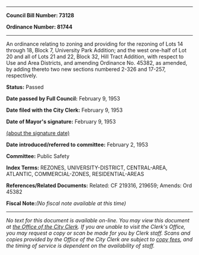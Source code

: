 

********

**Council Bill Number: 73128**
   
**Ordinance Number: 81744**
********

 An ordinance relating to zoning and providing for the rezoning of Lots 14 through 18, Block 7, University Park Addition; and the west one-half of Lot 20 and all of Lots 21 and 22, Block 32, Hill Tract Addition, with respect to Use and Area Districts, and amending Ordinance No. 45382, as amended, by adding thereto two new sections numbered 2-326 and 17-257, respectively.

**Status:** Passed
   
**Date passed by Full Council:** February 9, 1953
   
**Date filed with the City Clerk:** February 9, 1953
   
**Date of Mayor's signature:** February 9, 1953
   
[(about the signature date)](/~public/approvaldate.htm)
   
   
   
**Date introduced/referred to committee:** February 2, 1953
   
**Committee:** Public Safety
   
   
**Index Terms:** REZONES, UNIVERSITY-DISTRICT, CENTRAL-AREA, ATLANTIC, COMMERCIAL-ZONES, RESIDENTIAL-AREAS

**References/Related Documents:** Related: CF 219316, 219659; Amends: Ord 45382

**Fiscal Note:**_(No fiscal note available at this time)_
********

_No text for this document is available on-line. You may view this document at [the Office of the City Clerk](http://www.seattle.gov/leg/clerk/contactUs.htm). If you are unable to visit the Clerk's Office, you may request a copy or scan be made for you by Clerk staff. Scans and copies provided by the Office of the City Clerk are subject to [copy fees](http://clerk.seattle.gov/~public/clerkfees.htm), and the timing of service is dependent on the availability of staff._

